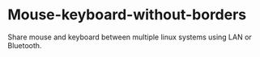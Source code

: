 # Mouse-keyboard-without-borders
Share mouse and keyboard between multiple linux systems using LAN or Bluetooth.
